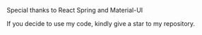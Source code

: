 Special thanks to
React Spring and Material-UI

If you decide to use my code, kindly give a star to my repository.
